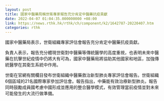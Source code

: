 ```yaml
---
layout: post
title: 國家中醫藥局稱世衛專家報告充分肯定中醫藥抗疫貢獻
date: 2022-04-07 01:04:35.000000000 +08:00
link: https://news.rthk.hk/rthk/ch/component/k2/1642787-20220407.htm
categories: rthk
---
```


國家中醫藥局表示，世衛組織專家評估會報告充分肯定中醫藥抗疫貢獻。

負責人表示，報告充分體現世衛對中醫藥等傳統醫學的高度重視，也表明未來中醫藥在抗擊世紀疫情中仍將大有可為，國家中醫藥局將協助其他國家和地區，加強傳統醫學在其衛生系統中作用。

世衛在官網有關欄目發布世衛組織中醫藥救治新型肺炎專家評估會報告。世衛組織6個區域的21名國際專家參加評估會。報告指出，中藥能有效治療新型肺炎。報告同時鼓勵成員國考慮中國形成並應用的整合醫學模式，有效管理當前疫情並對未來可能發生的大流行做準備。
